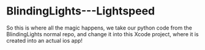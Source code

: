 # BlindingLights---Lightspeed


So this is where all the magic happens, we take our python code from the BlindingLights normal repo, and change it into this Xcode project, where it is created into an actual ios app!
